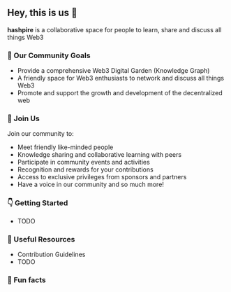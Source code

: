 ## Hey, this is us 👋

**hashpire** is a collaborative space for people to learn, share and discuss all things Web3

### 🚀 Our Community Goals
- Provide a comprehensive Web3 Digital Garden (Knowledge Graph)
- A friendly space for Web3 enthusiasts to network and discuss all things Web3
- Promote and support the growth and development of the decentralized web

### 🙋 Join Us
Join our community to:
- Meet friendly like-minded people
- Knowledge sharing and collaborative learning with peers
- Participate in community events and activities
- Recognition and rewards for your contributions
- Access to exclusive privileges from sponsors and partners
- Have a voice in our community and so much more!

### 👇 Getting Started
- TODO

### 🌈 Useful Resources
- Contribution Guidelines
- TODO

### 🍿 Fun facts


